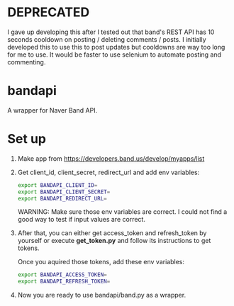 # DEPRECATED
I gave up developing this after I tested out that band's REST API has 10 seconds cooldown on posting / deleting comments / posts.
I initially developed this to use this to post updates but cooldowns are way too long for me to use. It would be faster to use selenium to automate posting and commenting.

# bandapi

A wrapper for Naver Band API.

# Set up

1. Make app from <https://developers.band.us/develop/myapps/list>
1. Get client_id, client_secret, redirect_url and add env
   variables:

    ```bash
    export BANDAPI_CLIENT_ID=
    export BANDAPI_CLIENT_SECRET=
    export BANDAPI_REDIRECT_URL=
    ```

    WARNING: Make sure those env variables are correct.
    I could not find a good way to test if input values are
    correct.

1. After that, you can either get access_token
   and refresh_token by yourself or execute **get_token.py**
   and follow its instructions to get tokens.

   Once you aquired those tokens, add these env variables:

    ```bash
    export BANDAPI_ACCESS_TOKEN=
    export BANDAPI_REFRESH_TOKEN=
    ```

1. Now you are ready to use bandapi/band.py as a wrapper.
